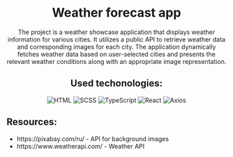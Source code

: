 <h1 align="center">Weather forecast app</h1>
<div align="center">
  <p>The project is a weather showcase application that displays weather information for various cities. It utilizes a public API to retrieve weather data and corresponding images for each city. The application dynamically fetches weather data based on user-selected cities and presents the relevant weather conditions along with an appropriate image representation.</p>
</div>
<h2 align="center">Used techonologies:</h2>
<div align="center">
  <img src="https://img.shields.io/badge/HTML-black?style=for-the-badge&logo=HTML5" alt="HTML"/>
  <img src="https://img.shields.io/badge/SCSS-black?style=for-the-badge&logo=SASS" alt="SCSS"/>
  <img src="https://img.shields.io/badge/TypeScript-black?style=for-the-badge&logo=typescript" alt="TypeScript"/>
  <img src="https://img.shields.io/badge/React-black?style=for-the-badge&logo=React" alt="React"/>
  <img src="https://img.shields.io/badge/axios-black?style=for-the-badge&logo=axios" alt="Axios"/>
</div>
<h2>Resources:</h2>
<ul>
  <li>https://pixabay.com/ru/ - API for background images</li>
  <li>https://www.weatherapi.com/ - Weather API</li>
</ul>
